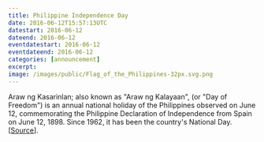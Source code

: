```yaml
---
title: Philippine Independence Day
date: 2016-06-12T15:57:13UTC
datestart: 2016-06-12
dateend: 2016-06-12
eventdatestart: 2016-06-12
eventdateend: 2016-06-12
categories: [announcement]
excerpt:
image: /images/public/Flag_of_the_Philippines-32px.svg.png
---
```


Araw ng Kasarinlan; also known as "Araw ng Kalayaan", (or "Day of Freedom") is an annual national holiday of the Philippines observed on June 12, commemorating the Philippine Declaration of Independence from Spain on June 12, 1898. Since 1962, it has been the country's National Day.
[[Source](https://en.wikipedia.org/wiki/Independence_Day_(Philippines))].